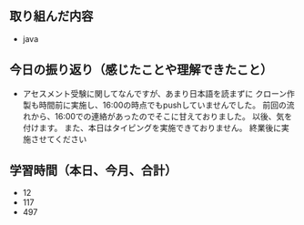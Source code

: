 ## 取り組んだ内容

- java

## 今日の振り返り（感じたことや理解できたこと）

- アセスメント受験に関してなんですが、あまり日本語を読まずに
クローン作製も時間前に実施し、16:00の時点でもpushしていませんでした。
前回の流れから、16:00での連絡があったのでそこに甘えておりました。
以後、気を付けます。
また、本日はタイピングを実施できておりません。
終業後に実施させてください

## 学習時間（本日、今月、合計）

- 12
- 117
- 497

